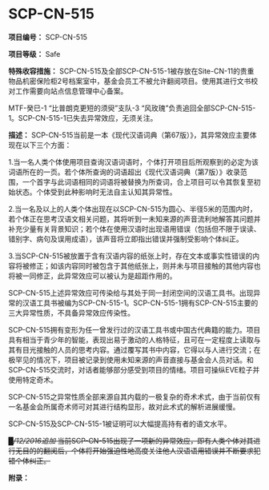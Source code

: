 # SCP-CN-515

**项目编号：** SCP-CN-515

**项目等级：** Safe

**特殊收容措施：** SCP-CN-515及全部SCP-CN-515-1被存放在Site-CN-11的贵重物品机密保险柜2号档案室中，基金会员工不被允许翻阅项目。使用其进行文书校对工作需要向站点信息管理中心备案。

MTF-癸巳-1 “比普朗克更短的须臾”支队-3 “风玫瑰”负责追回全部SCP-CN-515-1。SCP-CN-515-1已失去异常效应，无须关注。

**描述：** SCP-CN-515当前是一本《现代汉语词典（第67版）》，其异常效应主要体现在以下三个方面：

1.当一名人类个体使用项目查询汉语词语时，个体打开项目后所观察到的必定为该词语所在的一页。若个体所查询的词语超出《现代汉语词典（第7版）》收录范围，一个首字与此词语相同的词语将被替换为所查词，合上项目可以令其恢复至初始状态。个体受到此种影响时无法自主认知其异常性。

2.当一名及以上的人类个体出现在以SCP-CN-515为圆心、半径5米的范围内时，若个体正在思考汉语文相关问题，其将听到一未知来源的声音流利地解答其问题并补充少量有关背景知识；若个体在使用汉语时出现语用错误（包括但不限于误读、错别字、病句及误用成语），该声音将立即指出错误并强制受影响个体纠正。

3.当SCP-CN-515被放置于含有汉语内容的纸张上时，存在文本或事实性错误的内容将被修正；如该内容同时被包含于其他纸张上，则并未与项目接触的其他内容也将被一同修正，此异常效应可以被认为是超距作用的。

SCP-CN-515上述异常效应可传染给与其处于同一封闭空间的汉语工具书。出现异常的汉语工具书被编为SCP-CN-515-1。SCP-CN-515-1拥有SCP-CN-515主要的三大异常性质，不具备异常效应传染性。

SCP-CN-515拥有变形为任一曾发行过的汉语工具书或中国古代典籍的能力。项目具有相当于青少年的智能，表现出易于激动的人格特征，且可在一定程度上读取与其有目光接触的人员的思考内容。通过覆写其书中内容，它得以与人进行交流；在极罕见的情况下，项目被记录到使用未知来源的声音直接与基金会人员对话。和SCP-CN-515交流时，对话者能够部分感受到项目的情绪。项目可操纵EVE粒子并使用特定奇术。

SCP-CN-515之异常性质全部来源自其内载的一极复杂的奇术术式，由于当前仅有一名基金会所属奇术师可对其进行结构显形，故对此术式的解析进展缓慢。

SCP-CN-515及SCP-CN-515-1被证明可以大幅提高持有者的语文水平。

<span style='text-decoration: line-through;'>*&#9608;/12/2016&#36861;&#21152;*  &#24403;&#21069;SCP-CN-515&#20986;&#29616;&#20102;&#19968;&#39033;&#26032;&#30340;&#24322;&#24120;&#25928;&#24212;&#65292;&#21363;&#26377;&#20154;&#31867;&#20010;&#20307;&#23545;&#20854;&#36827;&#34892;&#26080;&#30446;&#30340;&#30340;&#32763;&#38405;&#21518;&#65292;&#20010;&#20307;&#23558;&#24320;&#22987;&#24378;&#36843;&#24615;&#22320;&#39640;&#24230;&#20851;&#27880;&#20182;&#20154;&#27721;&#35821;&#35821;&#29992;&#38169;&#35823;&#24182;&#19981;&#26029;&#35201;&#27714;&#29359;&#38169;&#20010;&#20307;&#32416;&#27491;&#12290;</span>

**附录：** 







